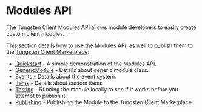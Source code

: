 # Modules API

The Tungsten Client Modules API allows module developers to easily create custom client modules.

This section details how to use the Modules API, as well to publish them to the [Tungsten Client Marketplace](https://tungstenclient.com):
- [Quickstart](quickstart.md) - A simple demonstration of the Modules API.
- [GenericModule](genericModule.md) - Details about generic module class.
- [Events](events/introduction.md) - Details about the event system.
- [Items](items/introduction.md) - Details about custom items
- [Testing](testing.md) - Running the module locally to see if it works before you attempt to publish it.
- [Publishing]() - Publishing the Module to the Tungsten Client Marketplace